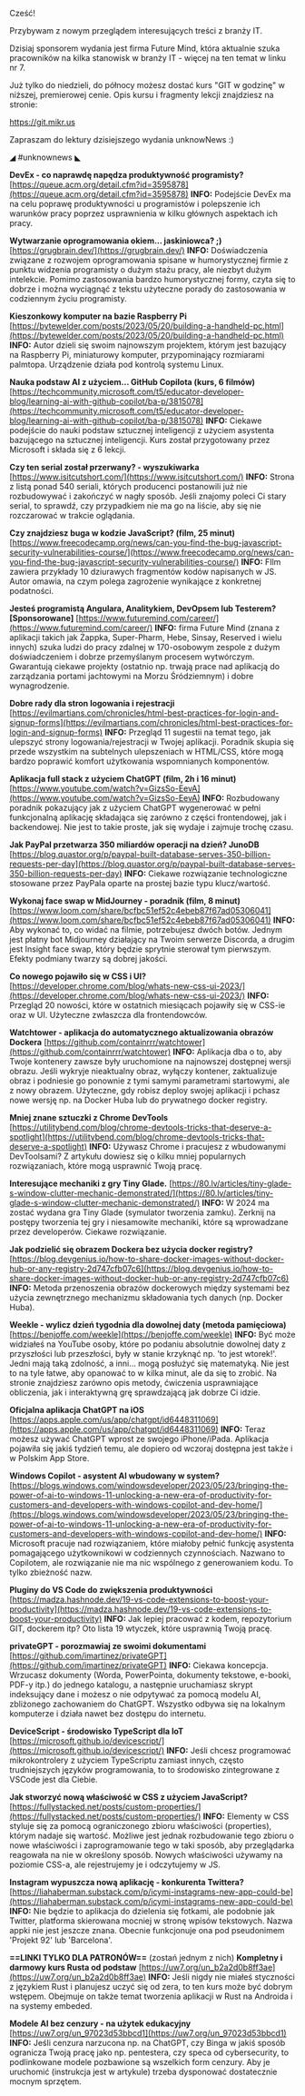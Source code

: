 Cześć!

Przybywam z nowym przeglądem interesujących treści z branży IT.

Dzisiaj sponsorem wydania jest firma Future Mind, która aktualnie szuka pracowników na kilka stanowisk w branży IT - więcej na ten temat w linku nr 7.

Już tylko do niedzieli, do północy możesz dostać kurs "GIT w godzinę" w niższej, premierowej cenie. Opis kursu i fragmenty lekcji znajdziesz na stronie:

https://git.mikr.us

 

Zapraszam do lektury dzisiejszego wydania unknowNews :)

 

◢ #unknownews ◣

**DevEx - co naprawdę napędza produktywność programisty?**
[https://queue.acm.org/detail.cfm?id=3595878](https://queue.acm.org/detail.cfm?id=3595878)
**INFO:** Podejście DevEx ma na celu poprawę produktywności u programistów i polepszenie ich warunków pracy poprzez usprawnienia w kilku głównych aspektach ich pracy.

**Wytwarzanie oprogramowania okiem... jaskiniowca? ;)**
[https://grugbrain.dev/](https://grugbrain.dev/)
**INFO:** Doświadczenia związane z rozwojem oprogramowania spisane w humorystycznej firmie z punktu widzenia programisty o dużym stażu pracy, ale niezbyt dużym intelekcie. Pomimo zastosowania bardzo humorystycznej formy, czyta się to dobrze i można wyciągnąć z tekstu użyteczne porady do zastosowania w codziennym życiu programisty.

**Kieszonkowy komputer na bazie Raspberry Pi**
[https://bytewelder.com/posts/2023/05/20/building-a-handheld-pc.html](https://bytewelder.com/posts/2023/05/20/building-a-handheld-pc.html)
**INFO:** Autor dzieli się swoim najnowszym projektem, którym jest bazujący na Raspberry Pi, miniaturowy komputer, przypominający rozmiarami palmtopa. Urządzenie działa pod kontrolą systemu Linux.

**Nauka podstaw AI z użyciem... GitHub Copilota (kurs, 6 filmów)**
[https://techcommunity.microsoft.com/t5/educator-developer-blog/learning-ai-with-github-copilot/ba-p/3815078](https://techcommunity.microsoft.com/t5/educator-developer-blog/learning-ai-with-github-copilot/ba-p/3815078)
**INFO:** Ciekawe podejście do nauki podstaw sztucznej inteligencji z użyciem asystenta bazującego na sztucznej inteligencji. Kurs został przygotowany przez Microsoft i składa się z 6 lekcji.

**Czy ten serial został przerwany? - wyszukiwarka**
[https://www.isitcutshort.com/](https://www.isitcutshort.com/)
**INFO:** Strona z listą ponad 540 seriali, których producenci postanowili już nie rozbudowywać i zakończyć w nagły sposób. Jeśli znajomy poleci Ci stary serial, to sprawdź, czy przypadkiem nie ma go na liście, aby się nie rozczarować w trakcie oglądania.

**Czy znajdziesz buga w kodzie JavaScript? (film, 25 minut)**
[https://www.freecodecamp.org/news/can-you-find-the-bug-javascript-security-vulnerabilities-course/](https://www.freecodecamp.org/news/can-you-find-the-bug-javascript-security-vulnerabilities-course/)
**INFO:** FIlm zawiera przykłady 10 dziurawych fragmentów kodów napisanych w JS. Autor omawia, na czym polega zagrożenie wynikające z konkretnej podatności.

**Jesteś programistą Angulara, Analitykiem, DevOpsem lub Testerem? [Sponsorowane]**
[https://www.futuremind.com/career/](https://www.futuremind.com/career/)
**INFO:** firma Future Mind (znana z aplikacji takich jak Żappka, Super-Pharm, Hebe, Sinsay, Reserved i wielu innych) szuka ludzi do pracy zdalnej w 170-osobowym zespole z dużym doświadczeniem i dobrze przemyślanym procesem wytwórczym. Gwarantują ciekawe projekty (ostatnio np. trwają prace nad aplikacją do zarządzania portami jachtowymi na Morzu Śródziemnym) i dobre wynagrodzenie.

**Dobre rady dla stron logowania i rejestracji**
[https://evilmartians.com/chronicles/html-best-practices-for-login-and-signup-forms](https://evilmartians.com/chronicles/html-best-practices-for-login-and-signup-forms)
**INFO:** Przegląd 11 sugestii na temat tego, jak ulepszyć strony logowania/rejestracji w Twojej aplikacji. Poradnik skupia się przede wszystkim na subtelnych ulepszeniach w HTML/CSS, które mogą bardzo poprawić komfort użytkowania wspomnianych komponentów.

**Aplikacja full stack z użyciem ChatGPT (film, 2h i 16 minut)**
[https://www.youtube.com/watch?v=GizsSo-EevA](https://www.youtube.com/watch?v=GizsSo-EevA)
**INFO:** Rozbudowany poradnik pokazujący jak z użyciem ChatGPT wygenerować w pełni funkcjonalną aplikację składająca się zarówno z części frontendowej, jak i backendowej. Nie jest to takie proste, jak się wydaje i zajmuje trochę czasu.

**Jak PayPal przetwarza 350 miliardów operacji na dzień? JunoDB**
[https://blog.quastor.org/p/paypal-built-database-serves-350-billion-requests-per-day](https://blog.quastor.org/p/paypal-built-database-serves-350-billion-requests-per-day)
**INFO:** Ciekawe rozwiązanie technologiczne stosowane przez PayPala oparte na prostej bazie typu klucz/wartość.

**Wykonaj face swap w MidJourney - poradnik (film, 8 minut)**
[https://www.loom.com/share/bcfbc51ef52c4ebeb87f67ad05306041](https://www.loom.com/share/bcfbc51ef52c4ebeb87f67ad05306041)
**INFO:** Aby wykonać to, co widać na filmie, potrzebujesz dwóch botów. Jednym jest płatny bot Midjourney działający na Twoim serwerze Discorda, a drugim jest Insight face swap, który będzie sprytnie sterował tym pierwszym. Efekty podmiany twarzy są dobrej jakości.

**Co nowego pojawiło się w CSS i UI?**
[https://developer.chrome.com/blog/whats-new-css-ui-2023/](https://developer.chrome.com/blog/whats-new-css-ui-2023/)
**INFO:** Przegląd 20 nowości, które w ostatnich miesiącach pojawiły się w CSS-ie oraz w UI. Użyteczne zwłaszcza dla frontendowców.

**Watchtower - aplikacja do automatycznego aktualizowania obrazów Dockera**
[https://github.com/containrrr/watchtower](https://github.com/containrrr/watchtower)
**INFO:** Aplikacja dba o to, aby Twoje kontenery zawsze były uruchomione na najnowszej dostępnej wersji obrazu. Jeśli wykryje nieaktualny obraz, wyłączy kontener, zaktualizuje obraz i podniesie go ponownie z tymi samymi parametrami startowymi, ale z nowy obrazem. Użyteczne, gdy robisz deploy swojej aplikacji i pchasz nowe wersję np. na Docker Huba lub do prywatnego docker registry.

**Mniej znane sztuczki z Chrome DevTools**
[https://utilitybend.com/blog/chrome-devtools-tricks-that-deserve-a-spotlight](https://utilitybend.com/blog/chrome-devtools-tricks-that-deserve-a-spotlight)
**INFO:** Używasz Chrome i pracujesz z wbudowanymi DevToolsami? Z artykułu dowiesz się o kilku mniej popularnych rozwiązaniach, które mogą usprawnić Twoją pracę.

**Interesujące mechaniki z gry Tiny Glade.**
[https://80.lv/articles/tiny-glade-s-window-clutter-mechanic-demonstrated/](https://80.lv/articles/tiny-glade-s-window-clutter-mechanic-demonstrated/)
**INFO:** W 2024 ma zostać wydana gra Tiny Glade (symulator tworzenia zamku). Zerknij na postępy tworzenia tej gry i niesamowite mechaniki, które są wprowadzane przez developerów. Ciekawe rozwiązanie.

**Jak podzielić się obrazem Dockera bez użycia docker registry?**
[https://blog.devgenius.io/how-to-share-docker-images-without-docker-hub-or-any-registry-2d747cfb07c6](https://blog.devgenius.io/how-to-share-docker-images-without-docker-hub-or-any-registry-2d747cfb07c6)
**INFO:** Metoda przenoszenia obrazów dockerowych między systemami bez użycia zewnętrznego mechanizmu składowania tych danych (np. Docker Huba).

**Weekle - wylicz dzień tygodnia dla dowolnej daty (metoda pamięciowa)**
[https://benjoffe.com/weekle](https://benjoffe.com/weekle)
**INFO:** Być może widziałeś na YouTube osoby, które po podaniu absolutnie dowolnej daty z przyszłości lub przeszłości, były w stanie krzyknąć np. 'to jest wtorek!'. Jedni mają taką zdolność, a inni... mogą posłużyć się matematyką. Nie jest to na tyle łatwe, aby opanować to w kilka minut, ale da się to zrobić. Na stronie znajdziesz zarówno opis metody, ćwiczenia usprawniające obliczenia, jak i interaktywną grę sprawdzającą jak dobrze Ci idzie.

**Oficjalna aplikacja &lrm;ChatGPT na iOS**
[https://apps.apple.com/us/app/chatgpt/id6448311069](https://apps.apple.com/us/app/chatgpt/id6448311069)
**INFO:** Teraz możesz używać ChatGPT wprost ze swojego iPhone/iPada. Aplikacja pojawiła się jakiś tydzień temu, ale dopiero od wczoraj dostępna jest także i w Polskim App Store.

**Windows Copilot - asystent AI wbudowany w system?**
[https://blogs.windows.com/windowsdeveloper/2023/05/23/bringing-the-power-of-ai-to-windows-11-unlocking-a-new-era-of-productivity-for-customers-and-developers-with-windows-copilot-and-dev-home/](https://blogs.windows.com/windowsdeveloper/2023/05/23/bringing-the-power-of-ai-to-windows-11-unlocking-a-new-era-of-productivity-for-customers-and-developers-with-windows-copilot-and-dev-home/)
**INFO:** Microsoft pracuje nad rozwiązaniem, które miałoby pełnić funkcję asystenta pomagającego użytkownikowi w codziennych czynnościach. Nazwano to Copilotem, ale rozwiązanie nie ma nic wspólnego z generowaniem kodu. To tylko zbieżność nazw.

**Pluginy do VS Code do zwiększenia produktywności**
[https://madza.hashnode.dev/19-vs-code-extensions-to-boost-your-productivity](https://madza.hashnode.dev/19-vs-code-extensions-to-boost-your-productivity)
**INFO:** Jak lepiej pracować z kodem, repozytorium GIT, dockerem itp? Oto lista 19 wtyczek, które usprawnią Twoją pracę.

**privateGPT - porozmawiaj ze swoimi dokumentami**
[https://github.com/imartinez/privateGPT](https://github.com/imartinez/privateGPT)
**INFO:** Ciekawa koncepcja. Wrzucasz dokumenty (Worda, PowerPointa, dokumenty tekstowe, e-booki, PDF-y itp.) do jednego katalogu, a następnie uruchamiasz skrypt indeksujący dane i możesz o nie odpytywać za pomocą modelu AI, zbliżonego zachowaniem do ChatGPT. Wszystko odbywa się na lokalnym komputerze i działa nawet bez dostępu do internetu.

**DeviceScript - środowisko TypeScript dla IoT**
[https://microsoft.github.io/devicescript/](https://microsoft.github.io/devicescript/)
**INFO:** Jeśli chcesz programować mikrokontrolery z użyciem TypeScriptu zamiast innych, często trudniejszych języków programowania, to to środowisko zintegrowane z VSCode jest dla Ciebie.

**Jak stworzyć nową właściwość w CSS z użyciem JavaScript?**
[https://fullystacked.net/posts/custom-properties/](https://fullystacked.net/posts/custom-properties/)
**INFO:** Elementy w CSS styluje się za pomocą ograniczonego zbioru właściwości (properties), którym nadaje się wartość. Możliwe jest jednak rozbudowanie tego zbioru o nowe właściwości i zaprogramowanie tego w taki sposób, aby przeglądarka reagowała na nie w określony sposób. Nowych właściwości używamy na poziomie CSS-a, ale rejestrujemy je i odczytujemy w JS.

**Instagram wypuszcza nową aplikację - konkurenta Twittera?**
[https://liahaberman.substack.com/p/icymi-instagrams-new-app-could-be](https://liahaberman.substack.com/p/icymi-instagrams-new-app-could-be)
**INFO:** Nie będzie to aplikacja do dzielenia się fotkami, ale podobnie jak Twitter, platforma skierowana mocniej w stronę wpisów tekstowych. Nazwa appki nie jest jeszcze znana. Obecnie funkcjonuje ona pod pseudonimem 'Projekt 92' lub 'Barcelona'.

**==LINKI TYLKO DLA PATRONÓW==**
 (zostań jednym z nich)
**Kompletny i darmowy kurs Rusta od podstaw**
[https://uw7.org/un_b2a2d0b8ff3ae](https://uw7.org/un_b2a2d0b8ff3ae)
**INFO:** Jeśli nigdy nie miałeś styczności z językiem Rust i planujesz uczyć się od zera, to ten kurs może być dobrym wstępem. Obejmuje on także temat tworzenia aplikacji w Rust na Androida i na systemy embeded.

**Modele AI bez cenzury - na użytek edukacyjny**
[https://uw7.org/un_97023d53bbcd1](https://uw7.org/un_97023d53bbcd1)
**INFO:** Jeśli cenzura narzucona np. na ChatGPT, czy Binga w jakiś sposób ogranicza Twoją pracę jako np. pentestera, czy speca od cybersecurity, to podlinkowane modele pozbawione są wszelkich form cenzury. Aby je uruchomić (instrukcja jest w artykule) trzeba dysponować dostatecznie mocnym sprzętem.